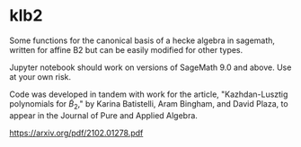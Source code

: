 # klb2
Some functions for the canonical basis of a hecke algebra in sagemath, written for affine B2 but can be easily modified for other types.

Jupyter notebook should work on versions of SageMath 9.0 and above. Use at your own risk.

Code was developed in tandem with work for the article, "Kazhdan-Lusztig polynomials for $\tilde{B}_2$," by Karina Batistelli, Aram Bingham, and David Plaza, to appear in the Journal of Pure and Applied Algebra.

https://arxiv.org/pdf/2102.01278.pdf
